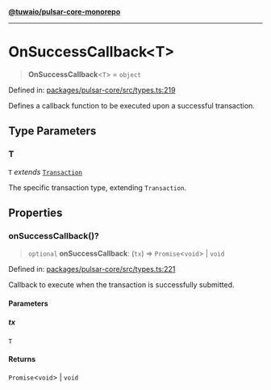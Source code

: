 [**@tuwaio/pulsar-core-monorepo**](../../../README.md)

***

# OnSuccessCallback\<T\>

> **OnSuccessCallback**\<`T`\> = `object`

Defined in: [packages/pulsar-core/src/types.ts:219](https://github.com/TuwaIO/pulsar-core/blob/0303e0cc6e70e6cb5b5f7acf1bc92cc6f2599cca/packages/pulsar-core/src/types.ts#L219)

Defines a callback function to be executed upon a successful transaction.

## Type Parameters

### T

`T` *extends* [`Transaction`](Transaction.md)

The specific transaction type, extending `Transaction`.

## Properties

### onSuccessCallback()?

> `optional` **onSuccessCallback**: (`tx`) => `Promise`\<`void`\> \| `void`

Defined in: [packages/pulsar-core/src/types.ts:221](https://github.com/TuwaIO/pulsar-core/blob/0303e0cc6e70e6cb5b5f7acf1bc92cc6f2599cca/packages/pulsar-core/src/types.ts#L221)

Callback to execute when the transaction is successfully submitted.

#### Parameters

##### tx

`T`

#### Returns

`Promise`\<`void`\> \| `void`
